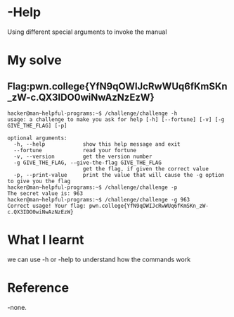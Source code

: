 # -Help

Using different special arguments to invoke the manual

# My solve

## Flag:pwn.college{YfN9qOWIJcRwWUq6fKmSKn_zW-c.QX3IDO0wiNwAzNzEzW}

```
hacker@man~helpful-programs:~$ /challenge/challenge -h
usage: a challenge to make you ask for help [-h] [--fortune] [-v] [-g GIVE_THE_FLAG] [-p]

optional arguments:
  -h, --help            show this help message and exit
  --fortune             read your fortune
  -v, --version         get the version number
  -g GIVE_THE_FLAG, --give-the-flag GIVE_THE_FLAG
                        get the flag, if given the correct value
  -p, --print-value     print the value that will cause the -g option to give you the flag
hacker@man~helpful-programs:~$ /challenge/challenge -p
The secret value is: 963
hacker@man~helpful-programs:~$ /challenge/challenge -g 963
Correct usage! Your flag: pwn.college{YfN9qOWIJcRwWUq6fKmSKn_zW-c.QX3IDO0wiNwAzNzEzW}
```

# What I learnt 

we can use -h or -help to understand how the commands work

# Reference
-none.
